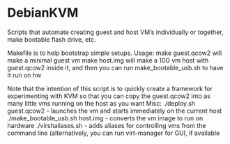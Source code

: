 # DebianKVM
Scripts that automate creating guest and host VM’s individually or together, make bootable flash drive, etc.

Makefile is to help bootstrap simple setups.
Usage:
  make guest.qcow2 will make a minimal guest vm
  make host.img will make a 10G vm host with guest.qcow2 inside it, and then you can run make_bootable_usb.sh to have it run on hw
  
 Note that the intention of this script is to quickly create a framework for experimenting with KVM so that you can copy the guest.qcow2 into as many little vms running on the host as you want
 Misc:
   ./deploy.sh guest.qcow2 - launches the vm and starts immediately on the current host
   ./make_bootable_usb.sh host.img - converts the vm image to run on hardware
   ./virshaliases.sh - adds aliases for controlling vms from the command line (alternatively, you can run virt-manager for GUI, if available
 
